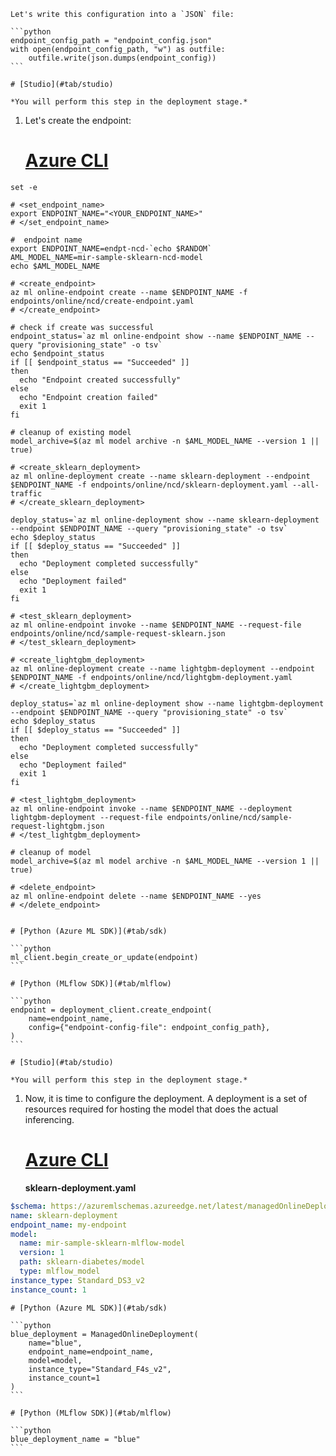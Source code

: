 
    Let's write this configuration into a `JSON` file:

    ```python
    endpoint_config_path = "endpoint_config.json"
    with open(endpoint_config_path, "w") as outfile:
        outfile.write(json.dumps(endpoint_config))
    ```

    # [Studio](#tab/studio)

    *You will perform this step in the deployment stage.*

1. Let's create the endpoint:
    
    # [Azure CLI](#tab/cli)
    
```azurecli
set -e

# <set_endpoint_name>
export ENDPOINT_NAME="<YOUR_ENDPOINT_NAME>"
# </set_endpoint_name>

#  endpoint name
export ENDPOINT_NAME=endpt-ncd-`echo $RANDOM`
AML_MODEL_NAME=mir-sample-sklearn-ncd-model
echo $AML_MODEL_NAME

# <create_endpoint>
az ml online-endpoint create --name $ENDPOINT_NAME -f endpoints/online/ncd/create-endpoint.yaml
# </create_endpoint>

# check if create was successful
endpoint_status=`az ml online-endpoint show --name $ENDPOINT_NAME --query "provisioning_state" -o tsv`
echo $endpoint_status
if [[ $endpoint_status == "Succeeded" ]]
then
  echo "Endpoint created successfully"
else
  echo "Endpoint creation failed"
  exit 1
fi

# cleanup of existing model
model_archive=$(az ml model archive -n $AML_MODEL_NAME --version 1 || true)

# <create_sklearn_deployment>
az ml online-deployment create --name sklearn-deployment --endpoint $ENDPOINT_NAME -f endpoints/online/ncd/sklearn-deployment.yaml --all-traffic
# </create_sklearn_deployment>

deploy_status=`az ml online-deployment show --name sklearn-deployment --endpoint $ENDPOINT_NAME --query "provisioning_state" -o tsv`
echo $deploy_status
if [[ $deploy_status == "Succeeded" ]]
then
  echo "Deployment completed successfully"
else
  echo "Deployment failed"
  exit 1
fi

# <test_sklearn_deployment>
az ml online-endpoint invoke --name $ENDPOINT_NAME --request-file endpoints/online/ncd/sample-request-sklearn.json
# </test_sklearn_deployment>

# <create_lightgbm_deployment>
az ml online-deployment create --name lightgbm-deployment --endpoint $ENDPOINT_NAME -f endpoints/online/ncd/lightgbm-deployment.yaml
# </create_lightgbm_deployment>

deploy_status=`az ml online-deployment show --name lightgbm-deployment --endpoint $ENDPOINT_NAME --query "provisioning_state" -o tsv`
echo $deploy_status
if [[ $deploy_status == "Succeeded" ]]
then
  echo "Deployment completed successfully"
else
  echo "Deployment failed"
  exit 1
fi

# <test_lightgbm_deployment>
az ml online-endpoint invoke --name $ENDPOINT_NAME --deployment lightgbm-deployment --request-file endpoints/online/ncd/sample-request-lightgbm.json
# </test_lightgbm_deployment>

# cleanup of model
model_archive=$(az ml model archive -n $AML_MODEL_NAME --version 1 || true)

# <delete_endpoint>
az ml online-endpoint delete --name $ENDPOINT_NAME --yes 
# </delete_endpoint>


```

    # [Python (Azure ML SDK)](#tab/sdk)
    
    ```python
    ml_client.begin_create_or_update(endpoint)
    ```

    # [Python (MLflow SDK)](#tab/mlflow)

    ```python
    endpoint = deployment_client.create_endpoint(
        name=endpoint_name,
        config={"endpoint-config-file": endpoint_config_path},
    )
    ```

    # [Studio](#tab/studio)

    *You will perform this step in the deployment stage.*

1. Now, it is time to configure the deployment. A deployment is a set of resources required for hosting the model that does the actual inferencing. 
    
    # [Azure CLI](#tab/cli)

    __sklearn-deployment.yaml__

```yaml
$schema: https://azuremlschemas.azureedge.net/latest/managedOnlineDeployment.schema.json
name: sklearn-deployment
endpoint_name: my-endpoint
model:
  name: mir-sample-sklearn-mlflow-model
  version: 1
  path: sklearn-diabetes/model
  type: mlflow_model
instance_type: Standard_DS3_v2
instance_count: 1
```

    # [Python (Azure ML SDK)](#tab/sdk)

    ```python
    blue_deployment = ManagedOnlineDeployment(
        name="blue",
        endpoint_name=endpoint_name,
        model=model,
        instance_type="Standard_F4s_v2",
        instance_count=1
    )
    ```

    # [Python (MLflow SDK)](#tab/mlflow)

    ```python
    blue_deployment_name = "blue"
    ```
